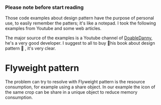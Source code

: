 ### Please note before start reading
Those code examples about design pattern have the purpose of personal use, to easily remember the patters; it's like a notepad. I took the following examples from Youtube and some web articles.

The major source of the examples is a Youtube channel of [DoableDanny](https://www.youtube.com/@doabledanny/videos), he's a very good developer. I suggest to all to buy 📒his book about design pattern 📒 , it's very clear.

# Flyweight pattern
The problem can try to resolve with Flyweight pattern is the resource consumption, for example using a share object.
In our example the icon of the same crop can be share in a unique object to reduce memory consumption.